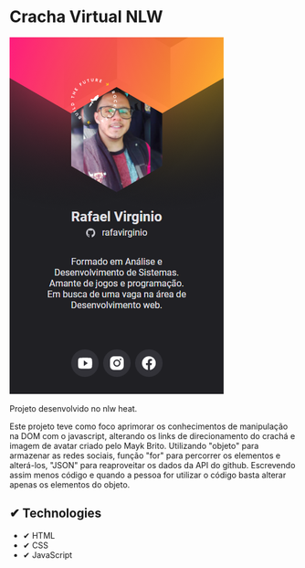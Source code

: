 # Cracha Virtual NLW

<img src="images/screen.png">

Projeto desenvolvido no nlw heat.

Este projeto teve como foco aprimorar os conhecimentos de manipulação na DOM com o javascript, alterando os links de direcionamento do crachá e imagem de avatar criado pelo Mayk Brito. Utilizando "objeto" para armazenar as redes sociais, função "for" para percorrer os elementos e alterá-los, "JSON" para reaproveitar os dados da API do github. Escrevendo assim menos código e quando a pessoa for utilizar o código basta alterar apenas os elementos do objeto.

## ✔ Technologies

- ✔ HTML
- ✔ CSS
- ✔ JavaScript
